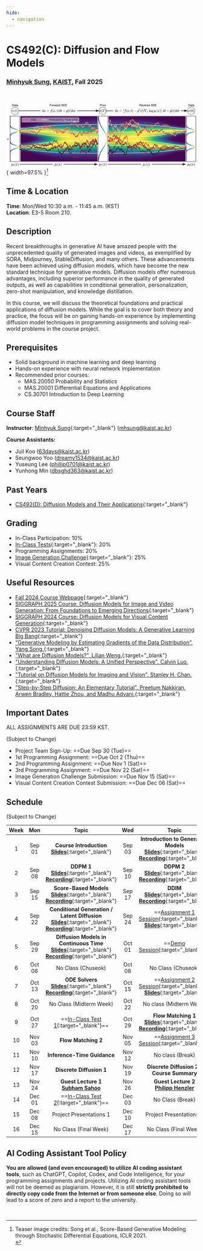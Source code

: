 ```yaml
---
hide:
  - navigation
---
```


# CS492(C): Diffusion and Flow Models

<h3><b>
<a href="http://mhsung.github.io/" target="_blank">Minhyuk Sung</a>, <a href="https://www.kaist.ac.kr/" target="_blank">KAIST</a>, Fall 2025
</b></h3>
<br />

![Teaser](assets/teaser.png){ width=97.5% }[^1]

[^1]: Teaser image credits: Song et al., Score-Based Generative Modeling through Stochastic Differential Equations, ICLR 2021.<br>


## Time & Location
**Time**: Mon/Wed 10:30 a.m. - 11:45 a.m. (KST)   
**Location**: E3-5 Room 210.

<!-- [Zoom Link](https://kaist.zoom.us/j/83695846631){:target="_blank" .md-button} -->


## Description
Recent breakthroughs in generative AI have amazed people with the unprecedented quality of generated images and videos, as exemplified by SORA, Midjourney, StableDiffusion, and many others. These advancements have been achieved using diffusion models, which have become the new standard technique for generative models. Diffusion models offer numerous advantages, including superior performance in the quality of generated outputs, as well as capabilities in conditional generation, personalization, zero-shot manipulation, and knowledge distillation.

In this course, we will discuss the theoretical foundations and practical applications of diffusion models. While the goal is to cover both theory and practice, the focus will be on gaining hands-on experience by implementing diffusion model techniques in programming assignments and solving real-world problems in the course project. 


## Prerequisites
- Solid background in machine learning and deep learning
- Hands-on experience with neural network implementation
- Recommended prior courses:
    - MAS.20050 Probability and Statistics
    - MAS.20001 Differential Equations and Applications
    - CS.30701 Introduction to Deep Learning


## Course Staff
**Instructor**: [Minhyuk Sung](https://mhsung.github.io/){:target="_blank"} ([mhsung@kaist.ac.kr](mailto:mhsung@kaist.ac.kr))

**Course Assistants:**

- Juil Koo ([63days@kaist.ac.kr](mailto:63days@kaist.ac.kr))
- Seungwoo Yoo ([dreamy1534@kaist.ac.kr](mailto:dreamy1534@kaist.ac.kr))
- Yuseung Lee ([phillip0701@kaist.ac.kr](mailto:phillip0701@kaist.ac.kr))
- Yunhong Min ([dbsghd363@kaist.ac.kr](mailto:dbsghd363@kaist.ac.kr))


## Past Years
- [CS492(D): Diffusion Models and Their Applications](https://mhsung.github.io/kaist-cs492d-fall-2024/){:target="_blank"}


## Grading
- In-Class Participation: 10%
- [In-Class Tests](./in-class-tests.md){:target="_blank"}: 20%
- Programming Assignments: 20%
- [Image Generation Challenge](./image-generation-challenge.md){:target="_blank"}: 25%
- Visual Content Creation Contest: 25%

<!--
## Paper List

[Paper List](https://docs.google.com/spreadsheets/d/1j7amDru9bRQsQgp2pfm1a8GrZ6K0HWwCDORGq-sj7dQ/edit?usp=sharing){:target="_blank" .md-button}
-->


## Useful Resources
- [Fall 2024 Course Webpage](https://mhsung.github.io/kaist-cs492d-fall-2024/){:target="_blank"}
- [SIGGRAPH 2025 Course: Diffusion Models for Image and Video Generation: From Foundations to Emerging Directions](https://geometry.cs.ucl.ac.uk/courses/diffusion_ImageVideo_sigg25/){:target="_blank"}
- [SIGGRAPH 2024 Course: Diffusion Models for Visual Content Generation](https://geometry.cs.ucl.ac.uk/courses/diffusion4ContentCreation_sigg24/){:target="_blank"}
- [CVPR 2023 Tutorial: Denoising Diffusion Models: A Generative Learning Big Bang](https://cvpr2023-tutorial-diffusion-models.github.io/){:target="_blank"}
- ["Generative Modeling by Estimating Gradients of the Data Distribution", Yang Song.](https://yang-song.net/blog/2021/score/){:target="_blank"}
- ["What are Diffusion Models?", Lilian Weng.](https://lilianweng.github.io/posts/2021-07-11-diffusion-models/){:target="_blank"}
- ["Understanding Diffusion Models: A Unified Perspective". Calvin Luo.](https://arxiv.org/abs/2208.11970){:target="_blank"}
- ["Tutorial on Diffusion Models for Imaging and Vision". Stanley H. Chan.](https://arxiv.org/abs/2403.18103){:target="_blank"}
- ["Step-by-Step Diffusion: An Elementary Tutorial". Preetum Nakkiran, Arwen Bradley, Hattie Zhou, and Madhu Advani.](https://arxiv.org/abs/2406.08929){:target="_blank"}


## Important Dates
ALL ASSIGNMENTS ARE DUE 23:59 KST.  

(Subject to Change)  

- Project Team Sign-Up: ==Due Sep 30 (Tue)==  
- 1st Programming Assignment: ==Due Oct 2 (Thu)==  
- 2nd Programming Assignment: ==Due Nov 1 (Sat)==  
- 3rd Programming Assignment: ==Due Nov 22 (Sat)==  
- Image Generation Challenge Submission: ==Due Nov 15 (Sat)== 
- Visual Content Creation Contest Submission: ==Due Dec 06 (Sat)== 


## Schedule
(Subject to Change) 

| Week | Mon | Topic | Wed | Topic |
| :----: | :----: | :----: | :----: | :----: |
| 1  | Sep 01 | __Course Introduction__<br>[**Slides**]({{links.lec01}}){:target="_blank"} | Sep 03 | __Introduction to Generative Models__<br>[**Slides**]({{links.lec02}}){:target="_blank"}<br>[**Recording**]({{links.rec02}}){:target="_blank"} |
| 2  | Sep 08 | __DDPM 1__<br>[**Slides**]({{links.lec03}}){:target="_blank"}<br>[**Recording**]({{links.rec03}}){:target="_blank"} | Sep 10 | __DDPM 2__<br>[**Slides**]({{links.lec04}}){:target="_blank"}<br>[**Recording**]({{links.rec04}}){:target="_blank"} |
| 3  | Sep 15 | __Score-Based Models__<br>[**Slides**]({{links.lec05}}){:target="_blank"}<br>[**Recording**]({{links.rec05}}){:target="_blank"} | Sep 17 | __DDIM__<br>[**Slides**]({{links.lec06}}){:target="_blank"}<br>[**Recording**]({{links.rec06}}){:target="_blank"} |
| 4  | Sep 22 | __Conditional Generation /<br> Latent Diffusion__<br>[**Slides**]({{links.lec07}}){:target="_blank"}<br>[**Recording**]({{links.rec07}}){:target="_blank"} | Sep 24 | ==[Assignment 1 Session]({{links.asgmt01}}){:target="_blank"}==<br>[**Slides**]({{links.sess01}}){:target="_blank"} |
| 5  | Sep 29 | __Diffusion Models in Continuous Time__<br>[**Slides**]({{links.lec08}}){:target="_blank"}<br>[**Recording**]({{links.rec08}}){:target="_blank"} | Oct 01 | ==[Demo Session]({{links.demo}}){:target="_blank"}== |
| 6  | Oct 06 | No Class (Chuseok)              | Oct 08 | No Class (Chuseok) |
| 7  | Oct 13 | __ODE Solvers__<br>[**Slides**]({{links.lec09}}){:target="_blank"}<br>[**Recording**]({{links.rec09}}){:target="_blank"} | Oct 15 | ==[Assignment 2 Session]({{links.asgmt02}}){:target="_blank"}==<br>[**Slides**]({{links.sess02}}){:target="_blank"} |
| 8  | Oct 20 | No Class (Midterm Week)         | Oct 22 | No class (Midterm Week) |
| 9  | Oct 27 | ==[In-Class Test 1](./in-class-tests.md){:target="_blank"}== | Oct 29 | __Flow Matching 1__<br>[**Slides**]({{links.lec10}}){:target="_blank"}<br>[**Recording**]({{links.rec10}}){:target="_blank"} |
| 10 | Nov 03 | __Flow Matching 2__             | Nov 05 | ==[Assignment 3 Session]({{links.asgmt03}}){:target="_blank"}== |
| 11 | Nov 10 | __Inference-Time Guidance__     | Nov 12 | No class (Break) |
| 12 | Nov 17 | __Discrete Diffusion 1__ | Nov 19 | __Discrete Diffusion 2 /__<br>__Course Summary__  |
| 13 | Nov 24 | __Guest Lecture 1__<br>[**Subham Sahoo**](https://s-sahoo.com/) | Nov 26 | __Guest Lecture 2__<br>[**Philipp Henzler**](https://henzler.github.io/) |
| 14 | Dec 01 | ==[In-Class Test 2](./in-class-tests.md){:target="_blank"}== | Dec 03 | No Class (Break) |
| 15 | Dec 08 | Project Presentations 1         | Dec 10 | Project Presentations 2 |
| 16 | Dec 15 | No Class (Final Week)           | Dec 17 | No Class (Final Week) |


## AI Coding Assistant Tool Policy
**You are allowed (and even encouraged) to utilize AI coding assistant tools**, such as ChatGPT, Copilot, Codex, and Code Intelligence, for your programming assignments and projects. Utilizing AI coding assistant tools will not be deemed as plagiarism. However, it is still **strictly prohibited to directly copy code from the Internet or from someone else**. Doing so will lead to a score of zero and a report to the university.

<br />
